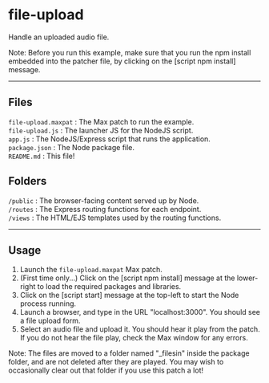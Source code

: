 # file-upload 

Handle an uploaded audio file.

Note: Before you run this example, make sure that you run the npm install embedded into the patcher file, by clicking on the [script npm install] message.

***

## Files 

`file-upload.maxpat` : The Max patch to run the example.<br />
`file-upload.js` : The launcher JS for the NodeJS script.<br />
`app.js` : The NodeJS/Express script that runs the application.<br />
`package.json` : The Node package file.<br />
`README.md` : This file!<br />

## Folders

`/public` : The browser-facing content served up by Node.<br />
`/routes` : The Express routing functions for each endpoint.<br />
`/views` : The HTML/EJS templates used by the routing functions.<br />

***

## Usage

1. Launch the `file-upload.maxpat` Max patch.
2. (First time only...) Click on the [script npm install] message at the lower-right to load the required packages and libraries.
3. Click on the [script start] message at the top-left to start the Node process running.
4. Launch a browser, and type in the URL "localhost:3000". You should see a file upload form.
5. Select an audio file and upload it. You should hear it play from the patch. If you do not hear the file play, check the Max window for any errors.

Note: The files are moved to a folder named "_filesin" inside the package folder, and are not deleted after they are played. You may wish to occasionally clear out that folder if you use this patch a lot!
